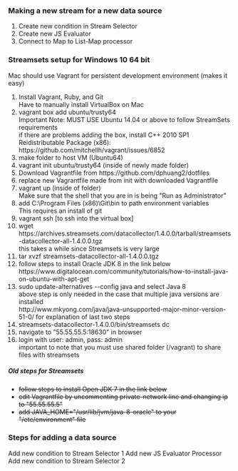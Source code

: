 <h3>Making a new stream for a new data source</h3>
<ol>
    <li> Create new condition in Stream Selector </li>
    <li> Create new JS Evaluator </li>
    <li> Connect to Map to List-Map processor </li>
</ol>

<h3>Streamsets setup for Windows 10 64 bit </h3>
Mac should use Vagrant for persistent development environment (makes it easy)
<ol>
    <li> Install Vagrant, Ruby, and Git </li>
    Have to manually install VirtualBox on Mac
    <li> vagrant box add ubuntu/trusty64 </li>
    Important Note: MUST USE Ubuntu 14.04 or above to follow StreamSets requirements <br>
    if there are problems adding the box, install C++ 2010 SP1 Reidistributable Package (x86): https://github.com/mitchellh/vagrant/issues/6852 
    <li> make folder to host VM (Ubuntu64) </li>
    <li> vagrant init ubuntu/trusty64 (inside of newly made folder) </li>
    <li> Download Vagrantfile from https://github.com/dphuang2/dotfiles </li>
    <li> replace new Vagrantfile made from init with downloaded Vagrantfile </li>
    <li> vagrant up (inside of folder) </li>
    Make sure that the shell that you are in is being "Run as Administrator"
    <li> add C:\Program Files (x86)\Git\bin to path environment variables </li>
    This requires an install of git
    <li> vagrant ssh [to ssh into the virtual box] </li>
    <li> wget https://archives.streamsets.com/datacollector/1.4.0.0/tarball/streamsets-datacollector-all-1.4.0.0.tgz </li>
    this takes a while since Streamsets is very large
    <li> tar xvzf streamsets-datacollector-all-1.4.0.0.tgz </li>
    <li> follow steps to install Oracle JDK 8 in the link below </li>   
    https://www.digitalocean.com/community/tutorials/how-to-install-java-on-ubuntu-with-apt-get
    <li> sudo update-alternatives --config java and select Java 8 </li>
    above step is only needed in the case that multiple java versions are installed <br>
    http://www.mkyong.com/java/java-unsupported-major-minor-version-51-0/ for explanation of last two steps
    <li> streamsets-datacollector-1.4.0.0/bin/streamsets dc </li>
    <li> navigate to "55.55.55.5:18630" in browser </li>
    <li> login with user: admin, pass: admin </li>
    important to note that you must use shared folder (/vagrant) to share files with streamsets
</ol>
<h5> Old steps for Streamsets </h5>
<ul>
    <del> <li> follow steps to install Open JDK 7 in the link below </li> </del> 
    <del> <li> edit Vagrantfile by uncommenting private-network line and changing ip to "55.55.55.5" </li> </del>
    <del> <li> add JAVA_HOME="/usr/lib/jvm/java-8-oracle" to your "/etc/environment" file </li> </del>
</ul>

<h3> Steps for adding a data source </h3>
Add new condition to Stream Selector 1
Add new JS Evaluator Processor
Add new condition to Stream Selector 2
